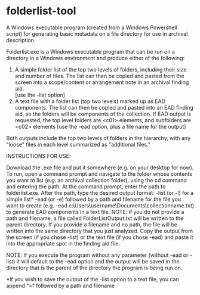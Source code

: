 # folderlist-tool
A Windows executable program (created from a Windows Powershell script) for generating basic metadata on a file directory for use in archival description.

Folderlist.exe is a Windows executable program that can be run on a directory in a Windows environment and produce either of the following: 
1) A simple folder list of the top two levels of folders, including their size and number of files.  The list can then be copied and pasted from the screen into a scope/content or arrangement note in an archival finding aid.    
[use the -list option]
2) A text file with a folder list (top two levels) marked up as EAD components. The list can then be copied and pasted into an EAD finding aid, so the folders will be components of the collection. If EAD output is requested, the top level folders are &lt;c01&gt; elements, and subfolders are &lt;c02&gt; elements
[use the -ead option, plus a file name for the output]
 
Both outputs include the top two levels of folders in the hierarchy, with any "loose" files in each level summarized as "additional files."  

INSTRUCTIONS FOR USE:
 
Download the .exe file and put it somewhere (e.g. on your desktop for now).  
To run, open a command prompt and navigate to the folder whose contents you want to list (e.g. an archival collection folder), using the cd command and entering the path.
At the command prompt, enter the path to folderlist.exe. 
After the path, type the desired output format:
-list (or -l) for a simple list* 
-ead  (or -e) followed by a  path and filename for the file you want to create (e.g. -ead c:\Users\username\Documents\collectionname.txt) to generate EAD components in a text file. NOTE: if you do not provide a path and filename, a file called FolderListOutput.txt will be written to the parent directory.  If you provide a filename and no path, the file will be written into the same directory that you just analyzed.
Copy the output from the screen (if you chose -list) or the text file (if you chose -ead) and paste it into the appropriate spot in the finding aid file.

NOTE: If you execute the program without any parameter (without -ead or -list) it will default to the -ead option and the output will be saved in the directory that is the parent of the directory the program is being run on.  
 
*If you wish to save the output of the -list option to a text file, you can append “>" followed by a path and filename

